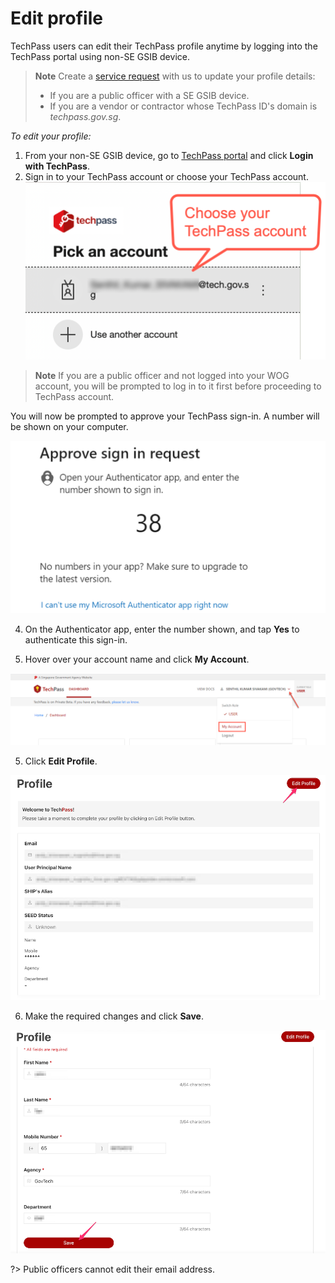 # Edit profile

TechPass users can edit their TechPass profile anytime by logging into the TechPass portal using non-SE GSIB device.

> **Note**
> Create a [service request](https://go.gov.sg/techpass-sr) with us to update your profile details:
>- If you are a public officer with a SE GSIB device.
>- If you are a vendor or contractor whose TechPass ID's domain is *techpass.gov.sg*.

_To edit your profile:_

1. From your non-SE GSIB device, go to [TechPass portal](https://portal.techpass.gov.sg) and click **Login with TechPass**.
2. Sign in to your TechPass account or choose your TechPass account.
<kbd>![sign-in](assets/images/access-sgts-services-using-techpass/log-in-with-techpass.png)</kbd>

> **Note**
> If you are a public officer and not logged into your WOG account, you will be prompted to log in to it first before proceeding to TechPass account.

You will now be prompted to approve your TechPass sign-in. A number will be shown on your computer.

 <kbd>![number-mfa](assets/images/onboarding/po-non-se/mfa-number-displayed-on-screen.png)</kbd>

4. On the Authenticator app, enter the number shown, and tap **Yes** to authenticate this sign-in.

4. Hover over your account name and click **My Account**.

<kbd>![view-account](assets/images/onboarding/po-non-se/view-account-or-profile.png)</kbd>

5. Click **Edit Profile**.

<kbd>![edit-account](assets/images/onboarding/po-non-se/edit-profile.png)</kbd>

6. Make the required changes and click **Save**.

<kbd>![save-account](assets/images/onboarding/po-non-se/save-profile.png)</kbd>

?> Public officers cannot edit their email address.
